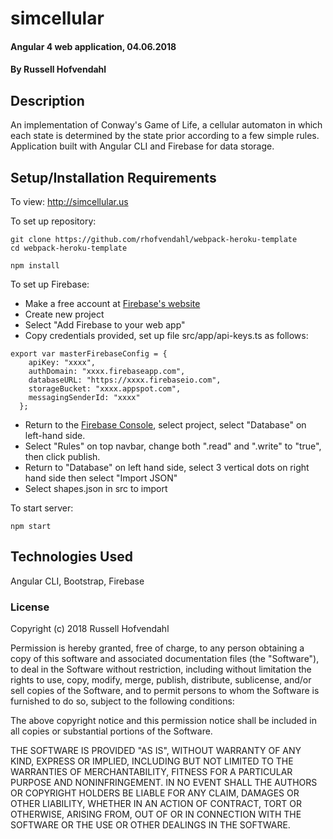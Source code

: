 # simcellular

#### Angular 4 web application, 04.06.2018

#### By Russell Hofvendahl

## Description

An implementation of Conway's Game of Life, a cellular automaton in which each state is determined by the state prior according to a few simple rules. Application built with Angular CLI and Firebase for data storage.

## Setup/Installation Requirements

To view:
http://simcellular.us

To set up repository:
```
git clone https://github.com/rhofvendahl/webpack-heroku-template
cd webpack-heroku-template

npm install

```
To set up Firebase:
* Make a free account at [Firebase's website](http://firebase.google.com/)
* Create new project
* Select "Add Firebase to your web app"
* Copy credentials provided, set up file src/app/api-keys.ts as follows:
```
export var masterFirebaseConfig = {
    apiKey: "xxxx",
    authDomain: "xxxx.firebaseapp.com",
    databaseURL: "https://xxxx.firebaseio.com",
    storageBucket: "xxxx.appspot.com",
    messagingSenderId: "xxxx"
  };
```
* Return to the [Firebase Console](https://console.firebase.google.com/), select project, select "Database" on left-hand side.
* Select "Rules" on top navbar, change both ".read" and ".write" to "true", then click publish.
* Return to "Database" on left hand side, select 3 vertical dots on right hand side then select "Import JSON"
* Select shapes.json in src to import

To start server:
```
npm start
```

## Technologies Used

Angular CLI, Bootstrap, Firebase

### License

Copyright (c) 2018 Russell Hofvendahl

Permission is hereby granted, free of charge, to any person obtaining a copy of this software and associated documentation files (the "Software"), to deal in the Software without restriction, including without limitation the rights to use, copy, modify, merge, publish, distribute, sublicense, and/or sell copies of the Software, and to permit persons to whom the Software is furnished to do so, subject to the following conditions:

The above copyright notice and this permission notice shall be included in all copies or substantial portions of the Software.

THE SOFTWARE IS PROVIDED "AS IS", WITHOUT WARRANTY OF ANY KIND, EXPRESS OR IMPLIED, INCLUDING BUT NOT LIMITED TO THE WARRANTIES OF MERCHANTABILITY, FITNESS FOR A PARTICULAR PURPOSE AND NONINFRINGEMENT. IN NO EVENT SHALL THE AUTHORS OR COPYRIGHT HOLDERS BE LIABLE FOR ANY CLAIM, DAMAGES OR OTHER LIABILITY, WHETHER IN AN ACTION OF CONTRACT, TORT OR OTHERWISE, ARISING FROM, OUT OF OR IN CONNECTION WITH THE SOFTWARE OR THE USE OR OTHER DEALINGS IN THE SOFTWARE.
